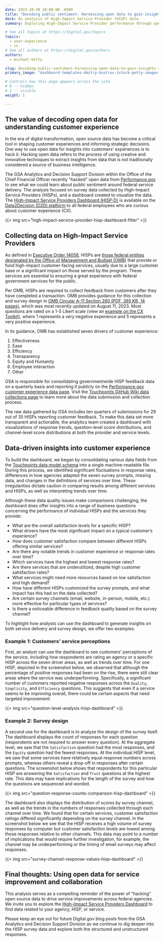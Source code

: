 ```yaml
---
date: 2023-10-30 10:00:00 -0500
title: "Decoding public sentiment: Harnessing open data to gain insights into service delivery"
deck: An analysis of High-Impact Service Provider (HISP) data
summary: Exploring High-Impact Service Provider performance through open source data analysis to enhance customer experience with federal services.

# See all topics at https://digital.gov/topics
topics:
  - user-experience
  - cx
# See all authors at https://digital.gov/authors
authors:
  - michael-kelty

slug: decoding-public-sentiment-harnessing-open-data-to-gain-insights-into-service-delivery
primary_image: "dashboard-templates-dmitry-kostrov-istock-getty-images-1145665438-comp"

# Controls how this page appears across the site
# 0 -- hidden
# 1 -- visible
weight: 1

---
```


## The value of decoding open data for understanding customer experience 

In the era of digital transformation, open source data has become a critical tool in shaping customer experiences and informing strategic decisions. One way to use open data for insights into customers' experiences is to hack it. Hacking open data refers to the process of using creative and innovative techniques to extract insights from data that is not traditionally considered a source of business intelligence.

The GSA Analytics and Decision Support Division within the Office of the Chief Financial Officer recently "hacked" open data from [Performance.gov](https://www.performance.gov/cx/hisps/) to see what we could learn about public sentiment around federal service delivery. The analysis focused on survey data collected by High-Impact Service Providers (HISPs), and a dashboard created to visualize the data. The [High-Impact Service Providers Dashboard (HISP-D)](https://d2d.gsa.gov/report/hisp-cx-dashboard) is available on the [Data2Decision (D2D) platform](https://d2d.gsa.gov/) to all federal employees who are curious about customer experience (CX).

{{< img src="high-impact-service-provider-hisp-dashboard-filter" >}}

## Collecting data on High-Impact Service Providers

As defined in [Executive Order 14058](https://www.whitehouse.gov/briefing-room/presidential-actions/2021/12/13/executive-order-on-transforming-federal-customer-experience-and-service-delivery-to-rebuild-trust-in-government/), HISPs are [those federal entities designated by the Office of Management and Budget (OMB)](https://www.performance.gov/cx/hisps/) that provide or fund high-impact customer-facing services, usually due to a large customer base or a significant impact on those served by the program. These services are essential to ensuring a great experience with federal government services for the public.

Per OMB, HISPs are required to collect feedback from customers after they have completed a transaction. OMB provides guidance for this collection and survey design in [OMB Circular A-11 Section 280 (PDF, 385 KB, 14 pages)](https://www.whitehouse.gov/wp-content/uploads/2018/06/s280.pdf), which was most recently updated on August 11, 2023. Most questions are rated on a 1-5 Likert scale (view an [example on the CX Toolkit](https://digital.gov/resources/customer-experience-toolkit/#measurement)), where 1 represents a very negative experience and 5 represents a very positive experience.

In its guidance, OMB has established seven drivers of customer experience:

1. Effectiveness
2. Ease
3. Efficiency
4. Transparency
5. Equity and Humanity
6. Employee interaction
7. Other

GSA is responsible for consolidating governmentwide HISP feedback data on a quarterly basis and reporting it publicly on the [Performance.gov customer experience data page](https://www.performance.gov/cx/data/). Visit the [Touchpoints GitHub Wiki data collections page](https://github.com/GSA/touchpoints/wiki/Data-Collections) to learn more about the data submission and collection process.

The raw data gathered by GSA includes ten quarters of submissions for 29 out of 35 HISPs reporting customer feedback. To make this data set more transparent and actionable, the analytics team created a dashboard with visualizations of response trends, question-level score distributions, and channel-level score distributions at both the provider and service levels. 

## Data-driven insights into customer experience

To build the dashboard, we began by consolidating various data fields from the [Touchpoints data model schema](https://github.com/GSA/touchpoints/wiki/Data-Model) into a single machine-readable file. During this process, we identified significant fluctuations in response rates, differences in how agencies adapted the seven survey prompts, missing data, and changes in the definitions of services over time. These irregularities dictate caution in comparing results among different services and HISPs, as well as interpreting trends over time.

Although these data quality issues make comparisons challenging, the dashboard does offer insights into a range of business questions concerning the performance of individual HISPs and the services they provide:

* What are the overall satisfaction levels for a specific HISP? 
* What drivers have the most significant impact on a typical customer’s experience?
* How does customer satisfaction compare between different HISPs offering similar services?
* Are there any notable trends in customer experience or response rates over time?
* Which services have the highest and lowest response rates?
* Are there services that are underutilized, despite high customer satisfaction rates?
* What services might need more resources based on low satisfaction and high demand?
* How have different HISPs customized the survey prompts, and what impact has this had on the data collected?
* Are certain survey channels (email, website, in-person, mobile, etc.) more effective for particular types of services?
* Is there a noticeable difference in feedback quality based on the survey channel?

To highlight how analysts can use the dashboard to generate insights on both service delivery and survey design, we offer two examples.

### Example 1: Customers’ service perceptions

First, an analyst can use the dashboard to see customers’ perceptions of the service, including how respondents are rating an agency or a specific HISP across the seven driver areas, as well as trends over time. For one HISP, depicted in the screenshot below, we observed that although the percentage of positive responses had been on the rise, there were still clear areas where the service was underperforming. Specifically, a significant number of customers reported negative responses across the `Quality`, `Simplicity`, and `Efficiency` questions. This suggests that even if a service seems to be improving overall, there could be certain aspects that need targeted improvement.

{{< img src="question-level-analysis-hisp-dashboard" >}}

### Example 2: Survey design

A second use for the dashboard is to analyze the design of the survey itself. The dashboard displays the count of responses for each question (respondents are not required to answer every question). At the aggregate level, we saw that the `Satisfaction` question had the most responses, and the `Equity` question had the fewest responses. At the individual HISP level, we saw that some services have relatively equal response numbers across prompts, whereas others reveal a drop-off in responses after certain questions. The screenshot below shows that respondents for this particular HISP are answering the `Satisfaction` and `Trust` questions at the highest rate. This data may have implications for the length of the survey and how the questions are sequenced and worded. 

{{< img src="question-response-counts-comparison-hisp-dashboard" >}}

The dashboard also displays the distribution of scores by survey channel, as well as the trends in the numbers of responses collected through each channel over time. We found that for certain services, customer satisfaction ratings differed significantly depending on the survey channel. In the screenshot below we see that the HISP receives a high volume of survey responses by computer but customer satisfaction levels are lowest among those responses relative to other channels. This data may point to a number of implications that would require further investigation, for example, the channel may be underperforming or the timing of email surveys may affect responses.

{{< img src="survey-channel-response-values-hisp-dashboard" >}}

## Final thoughts: Using open data for service improvement and collaboration

This analysis serves as a compelling reminder of the power of “hacking” open source data to drive service improvements across federal agencies. We invite you to explore the [High-Impact Service Providers Dashboard](https://d2d.gsa.gov/report/hisp-cx-dashboard) to find data related to your agency, HISP, or service.

Please keep an eye out for future Digital.gov blog posts from the GSA Analytics and Decision Support Division as we continue to dig deeper into the HISP survey data and explore both the structured and unstructured responses.
